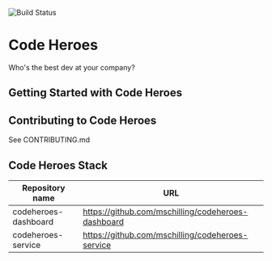 ![Build Status](https://api.travis-ci.org/mschilling/codeheroes-dashboard.svg?branch=master)
# Code Heroes
Who's the best dev at your company?

## Getting Started with Code Heroes

## Contributing to Code Heroes
See CONTRIBUTING.md

## Code Heroes Stack

Repository name | URL
--- | ---
codeheroes-dashboard | https://github.com/mschilling/codeheroes-dashboard
codeheroes-service | https://github.com/mschilling/codeheroes-service
